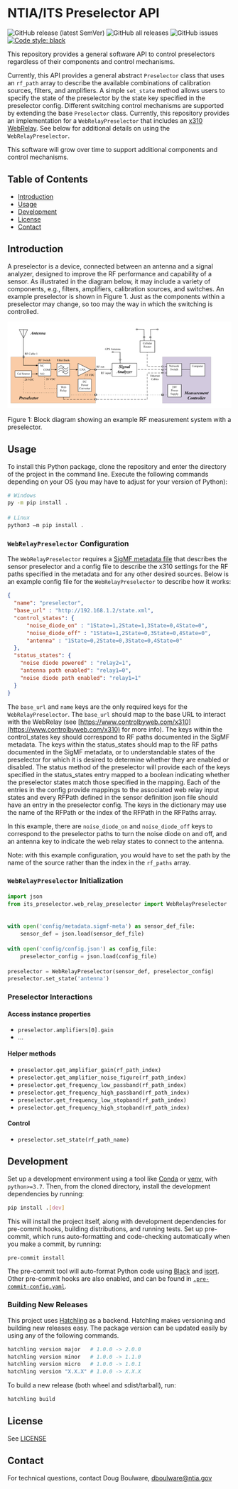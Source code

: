 # NTIA/ITS Preselector API

![GitHub release (latest SemVer)](https://img.shields.io/github/v/release/NTIA/Preselector?display_name=tag&sort=semver)
![GitHub all releases](https://img.shields.io/github/downloads/NTIA/Preselector/total)
![GitHub issues](https://img.shields.io/github/issues/NTIA/Preselector)
[![Code style: black](https://img.shields.io/badge/code%20style-black-000000.svg)](https://github.com/psf/black)

This repository provides a general software API to control preselectors regardless of their
components and control mechanisms.

Currently, this API provides a general abstract `Preselector` class that uses an `rf_path`
array to describe the available combinations of calibration sources, filters, and amplifiers.
A simple `set_state` method allows users to specify the state of the preselector by the state
key specified in the preselector config. Different switching control mechanisms are supported
by extending the base `Preselector` class. Currently, this repository provides an implementation
for a `WebRelayPreselector` that includes an [x310 WebRelay](https://www.controlbyweb.com/x310/).
See below for additional details on using the `WebRelayPreselector`.

This software will grow over time to support additional components and control mechanisms.

## Table of Contents

- [Introduction](#introduction)
- [Usage](#usage)
- [Development](#development)
- [License](#license)
- [Contact](#contact)

## Introduction

A preselector is a device, connected between an antenna and a signal analyzer, designed to
improve the RF performance and capability of a sensor. As illustrated in the diagram below,
it may include a variety of components, e.g., filters, amplifiers, calibration sources, and
switches. An example preselector is shown in Figure 1. Just as the components within a preselector
may change, so too may the way in which the switching is controlled.

![Preselector Diagram](/docs/img/preselector.png)
<figcaption>Figure 1: Block diagram showing an example RF measurement system with a preselector.</figcaption>

## Usage

To install this Python package, clone the repository and enter the directory of the
project in the command line. Execute the following commands depending on your OS (you may
have to adjust for your version of Python):

```bash
# Windows
py -m pip install .

# Linux
python3 –m pip install .
```

### `WebRelayPreselector` Configuration

The `WebRelayPreselector` requires a [SigMF metadata file](https://Github.com/NTIA/sigmf-ns-ntia)
that describes the sensor preselector and a config file to describe the x310 settings for
the RF paths specified in the metadata and for any other desired sources. Below is an
example config file for the `WebRelayPreselector` to describe how it works:

```json
{
  "name": "preselector",
  "base_url" : "http://192.168.1.2/state.xml",
  "control_states": {
      "noise_diode_on" : "1State=1,2State=1,3State=0,4State=0",
      "noise_diode_off" : "1State=1,2State=0,3State=0,4State=0",
      "antenna" : "1State=0,2State=0,3State=0,4State=0"
  },
  "status_states": {
    "noise diode powered" : "relay2=1",
    "antenna path enabled": "relay1=0",
    "noise diode path enabled": "relay1=1"
  }
}
```

The `base_url` and `name` keys are the only required keys for the `WebRelayPreselector`.
The `base_url` should map to the base URL to interact with the WebRelay
(see [https://www.controlbyweb.com/x310](https://www.controlbyweb.com/x310)
for more info). The keys within the control_states key should correspond to RF paths
documented in the SigMF metadata. The keys within the status_states should map to the
RF paths documented in the SigMF metadata, or to understandable states of the
preselector for which it is desired to determine whether they are enabled or disabled.
The status method of the preselector will provide each of the keys specified in the
status_states entry mapped to a boolean indicating whether the preselector states match
those specified in the mapping. Each of the entries in the config provide mappings to the
associated web relay input states and every RFPath defined in the sensor definition json
file should have an entry in the preselector config. The keys in the dictionary may use the
name of the RFPath or the index of the RFPath in the RFPaths array.

In this example, there are `noise_diode_on` and `noise_diode_off` keys to correspond to the
preselector paths to turn the noise diode on and off, and an antenna key to indicate the
web relay states to connect to the antenna.

Note: with this example configuration, you would have to set the path by the name of the
source rather than the index in the `rf_paths` array.

### `WebRelayPreselector` Initialization

```python
import json
from its_preselector.web_relay_preselector import WebRelayPreselector


with open('config/metadata.sigmf-meta') as sensor_def_file:
    sensor_def = json.load(sensor_def_file)

with open('config/config.json') as config_file:
    preselector_config = json.load(config_file)

preselector = WebRelayPreselector(sensor_def, preselector_config)
preselector.set_state('antenna')
```

### Preselector Interactions

#### Access instance properties

- `preselector.amplifiers[0].gain`
- ...

#### Helper methods

- `preselector.get_amplifier_gain(rf_path_index)`
- `preselector.get_amplifier_noise_figure(rf_path_index)`
- `preselector.get_frequency_low_passband(rf_path_index)`
- `preselector.get_frequency_high_passband(rf_path_index)`
- `preselector.get_frequency_low_stopband(rf_path_index)`
- `preselector.get_frequency_high_stopband(rf_path_index)`

#### Control

- `preselector.set_state(rf_path_name)`

## Development

Set up a development environment using a tool like [Conda](https://docs.conda.io/en/latest/)
or [venv](https://docs.python.org/3/library/venv.html#module-venv), with `python>=3.7`. Then,
from the cloned directory, install the development dependencies by running:

```bash
pip install .[dev]
```

This will install the project itself, along with development dependencies for pre-commit
hooks, building distributions, and running tests. Set up pre-commit, which runs
auto-formatting and code-checking automatically when you make a commit, by running:

```bash
pre-commit install
```

The pre-commit tool will auto-format Python code using [Black](https://github.com/psf/black)
and [isort](https://github.com/pycqa/isort). Other pre-commit hooks are also enabled, and
can be found in [`.pre-commit-config.yaml`](.pre-commit-config.yaml).

### Building New Releases

This project uses [Hatchling](https://github.com/pypa/hatch/tree/master/backend) as a backend.
Hatchling makes versioning and building new releases easy. The package version can be updated
easily by using any of the following commands.

```bash
hatchling version major   # 1.0.0 -> 2.0.0
hatchling version minor   # 1.0.0 -> 1.1.0
hatchling version micro   # 1.0.0 -> 1.0.1
hatchling version "X.X.X" # 1.0.0 -> X.X.X
```

To build a new release (both wheel and sdist/tarball), run:

```bash
hatchling build
```

## License

See [LICENSE](LICENSE.md)

## Contact

For technical questions, contact Doug Boulware, dboulware@ntia.gov

